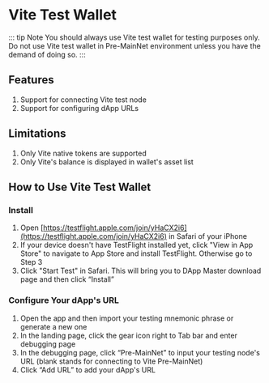 # Vite Test Wallet
::: tip Note
You should always use Vite test wallet for testing purposes only. Do not use Vite test wallet in Pre-MainNet environment unless you have the demand of doing so. 
:::

## Features
1. Support for connecting Vite test node
2. Support for configuring dApp URLs

## Limitations
1. Only Vite native tokens are supported
2. Only Vite's balance is displayed in wallet's asset list

## How to Use Vite Test Wallet

### Install
1. Open [https://testflight.apple.com/join/yHaCX2i6](https://testflight.apple.com/join/yHaCX2i6) in Safari of your iPhone
2. If your device doesn't have TestFlight installed yet, click "View in App Store" to navigate to App Store and install TestFlight. Otherwise go to Step 3
3. Click "Start Test" in Safari. This will bring you to DApp Master download page and then click “Install”

### Configure Your dApp's URL 
1. Open the app and then import your testing mnemonic phrase or generate a new one
2. In the landing page, click the gear icon right to Tab bar and enter debugging page
3. In the debugging page, click “Pre-MainNet” to input your testing node's URL (blank stands for connecting to Vite Pre-MainNet)
4. Click “Add URL” to add your dApp's URL
